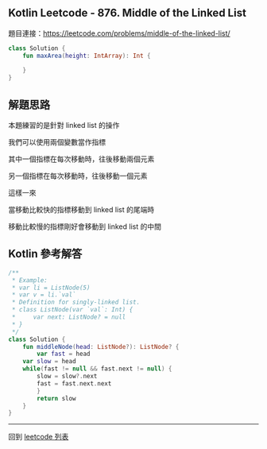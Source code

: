 ## Kotlin Leetcode - 876. Middle of the Linked List

題目連接：<https://leetcode.com/problems/middle-of-the-linked-list/>

```kotlin
class Solution {
    fun maxArea(height: IntArray): Int {
        
    }
}
```

## 解題思路

本題練習的是針對 linked list 的操作

我們可以使用兩個變數當作指標

其中一個指標在每次移動時，往後移動兩個元素

另一個指標在每次移動時，往後移動一個元素

這樣一來

當移動比較快的指標移動到 linked list 的尾端時

移動比較慢的指標剛好會移動到 linked list 的中間

## Kotlin 參考解答

```kotlin
/**
 * Example:
 * var li = ListNode(5)
 * var v = li.`val`
 * Definition for singly-linked list.
 * class ListNode(var `val`: Int) {
 *     var next: ListNode? = null
 * }
 */
class Solution {
    fun middleNode(head: ListNode?): ListNode? {
        var fast = head
	var slow = head
	while(fast != null && fast.next != null) {
	    slow = slow?.next
	    fast = fast.next.next
        }
        return slow
    }
}
```

------

回到 [leetcode 列表](index.md)
